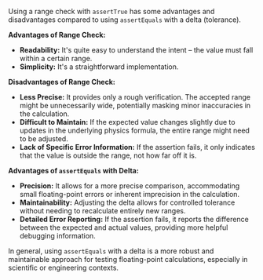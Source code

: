 Using a range check with `assertTrue` has some advantages and disadvantages compared to using `assertEquals` with a delta (tolerance).

**Advantages of Range Check:**

*   **Readability:** It's quite easy to understand the intent – the value must fall within a certain range.
*   **Simplicity:**  It's a straightforward implementation.

**Disadvantages of Range Check:**

*   **Less Precise:** It provides only a rough verification. The accepted range might be unnecessarily wide, potentially masking minor inaccuracies in the calculation.
*   **Difficult to Maintain:** If the expected value changes slightly due to updates in the underlying physics formula, the entire range might need to be adjusted.
*   **Lack of Specific Error Information:**  If the assertion fails, it only indicates that the value is outside the range, not how far off it is.

**Advantages of `assertEquals` with Delta:**

*   **Precision:** It allows for a more precise comparison, accommodating small floating-point errors or inherent imprecision in the calculation.
*   **Maintainability:** Adjusting the delta allows for controlled tolerance without needing to recalculate entirely new ranges.
*   **Detailed Error Reporting:**  If the assertion fails, it reports the difference between the expected and actual values, providing more helpful debugging information.

In general, using `assertEquals` with a delta is a more robust and maintainable approach for testing floating-point calculations, especially in scientific or engineering contexts.